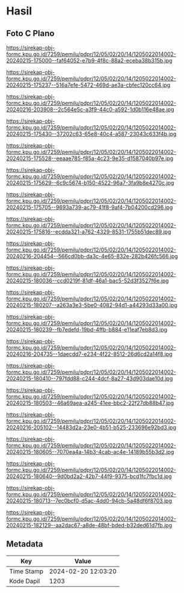 # Hasil

## Foto C Plano

https://sirekap-obj-formc.kpu.go.id/7259/pemilu/pdpr/12/05/02/20/14/1205022014002-20240215-175000--faf64052-e7b9-4f8c-88a2-eceba38b315b.jpg

https://sirekap-obj-formc.kpu.go.id/7259/pemilu/pdpr/12/05/02/20/14/1205022014002-20240215-175237--516a7efe-5472-469d-ae3a-cbfec120cc64.jpg

https://sirekap-obj-formc.kpu.go.id/7259/pemilu/pdpr/12/05/02/20/14/1205022014002-20240216-203908--2c564e5c-a3f9-44c0-a592-1d0b116e48ae.jpg

https://sirekap-obj-formc.kpu.go.id/7259/pemilu/pdpr/12/05/02/20/14/1205022014002-20240215-175430--37202c63-65e8-40c4-a587-23043c633f4b.jpg

https://sirekap-obj-formc.kpu.go.id/7259/pemilu/pdpr/12/05/02/20/14/1205022014002-20240215-175528--eeaae785-f85a-4c23-9e35-d1587040b97e.jpg

https://sirekap-obj-formc.kpu.go.id/7259/pemilu/pdpr/12/05/02/20/14/1205022014002-20240215-175629--6c9c5674-b150-4522-96a7-3fa9b8e4270c.jpg

https://sirekap-obj-formc.kpu.go.id/7259/pemilu/pdpr/12/05/02/20/14/1205022014002-20240215-175705--9693a739-ac79-41f8-9af4-7b04200cd296.jpg

https://sirekap-obj-formc.kpu.go.id/7259/pemilu/pdpr/12/05/02/20/14/1205022014002-20240215-175816--ecdda321-a762-4329-8531-1755b51dec89.jpg

https://sirekap-obj-formc.kpu.go.id/7259/pemilu/pdpr/12/05/02/20/14/1205022014002-20240216-204454--566cd0bb-da3c-4e65-832e-282b426fc566.jpg

https://sirekap-obj-formc.kpu.go.id/7259/pemilu/pdpr/12/05/02/20/14/1205022014002-20240215-180036--ccd0219f-81df-46a1-bac5-52d3f3527f6e.jpg

https://sirekap-obj-formc.kpu.go.id/7259/pemilu/pdpr/12/05/02/20/14/1205022014002-20240215-180207--a263a3e3-5be0-4082-94d1-a44293d33a00.jpg

https://sirekap-obj-formc.kpu.go.id/7259/pemilu/pdpr/12/05/02/20/14/1205022014002-20240215-180239--fb7edefd-19bd-4ffb-b884-e11eaf7eb8d3.jpg

https://sirekap-obj-formc.kpu.go.id/7259/pemilu/pdpr/12/05/02/20/14/1205022014002-20240216-204735--1daecdd7-e234-4f22-8512-26d6cd2a14f8.jpg

https://sirekap-obj-formc.kpu.go.id/7259/pemilu/pdpr/12/05/02/20/14/1205022014002-20240215-180410--797fdd88-c244-4dcf-8a27-43d903dae10d.jpg

https://sirekap-obj-formc.kpu.go.id/7259/pemilu/pdpr/12/05/02/20/14/1205022014002-20240215-180503--46a69aea-a245-41ee-bbc2-22f27db88b47.jpg

https://sirekap-obj-formc.kpu.go.id/7259/pemilu/pdpr/12/05/02/20/14/1205022014002-20240216-205102--14483d2a-23e0-4b51-b525-233696e92bd3.jpg

https://sirekap-obj-formc.kpu.go.id/7259/pemilu/pdpr/12/05/02/20/14/1205022014002-20240215-180605--7070ea4a-14b3-4cab-ac4e-14189b55b3d2.jpg

https://sirekap-obj-formc.kpu.go.id/7259/pemilu/pdpr/12/05/02/20/14/1205022014002-20240215-180640--9d0bd2a2-42b7-44f9-9375-bcd1fc7fbc1d.jpg

https://sirekap-obj-formc.kpu.go.id/7259/pemilu/pdpr/12/05/02/20/14/1205022014002-20240215-180713--7ec0bcf0-d5ac-4dd0-94cb-5a48df6f8703.jpg

https://sirekap-obj-formc.kpu.go.id/7259/pemilu/pdpr/12/05/02/20/14/1205022014002-20240215-182129--aa2dac67-a8de-48bf-bded-b32ded61d7fb.jpg


## Metadata

| Key        | Value               |
| ---------- | ------------------- |
| Time Stamp | 2024-02-20 12:03:20 |
| Kode Dapil | 1203                |




